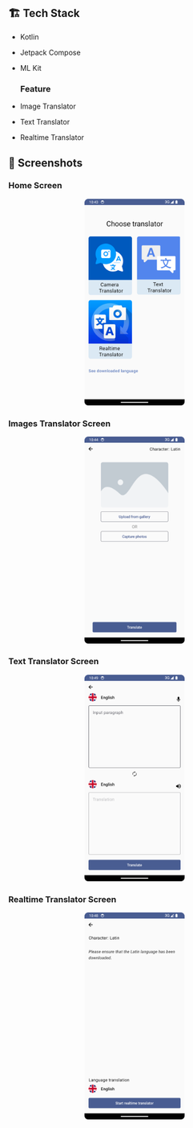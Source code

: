 ## :building_construction: Tech Stack
- Kotlin
- Jetpack Compose
- ML Kit

  ### Feature
- Image Translator
- Text Translator
- Realtime Translator

## :camera_flash: **Screenshots**
### Home Screen
<p align="center">
<img img width="200" src="./assets/main.png">
</p>

### Images Translator Screen
<p align="center">
<img img width="200" src="./assets/photo.png">
</p>

### Text Translator Screen
<p align="center">
<img img width="200" src="./assets/text.png">
</p>

### Realtime Translator Screen
<p align="center">
<img img width="200" src="./assets/camera.png">
</p>

